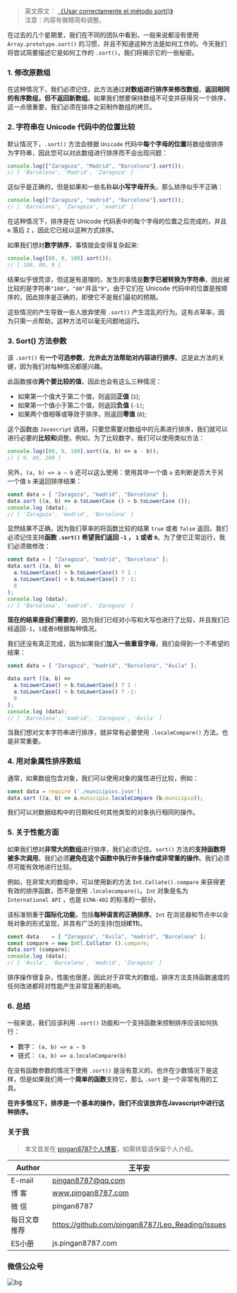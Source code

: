 > 英文原文： [《Usar correctamente el método sort()》](https://www.todojs.com/usar-correctamente-el-metodo-sort/)   
> 注意：内容有做精简和调整。

在过去的几个星期里，我们在不同的团队中看到，一般来说都没有使用 `Array.prototype.sort()` 的习惯，并且不知道这种方法是如何工作的。今天我们将尝试简要描述它是如何工作的 `.sort()`，我们将揭示它的一些秘密。


### 1. 修改原数组

在这种情况下，我们必须记住，此方法通过**对数组进行排序来修改数组**，**返回相同的有序数组，但不返回新数组**。如果我们想要保持数组不可变并获得另一个排序，这一点很重要，我们必须在排序之前制作数组的拷贝。

### 2. 字符串在 Unicode 代码中的位置比较

默认情况下，`.sort()` 方法会根据 `Unicode` 代码中**每个字母的位置**将数组值排序为字符串，因此您可以对此数组进行排序而不会出现问题：

```js
console.log(["Zaragoza", "Madrid", "Barcelona"].sort());
// [ 'Barcelona', 'Madrid', 'Zaragoza' ]
```

这似乎是正确的，但是如果和一些名称**以小写字母开头**，那么排序似乎不正确：

```js
console.log(["Zaragoza", "madrid", "Barcelona"].sort());
// [ 'Barcelona', 'Zaragoza', 'madrid' ]
```

在这种情况下，排序是在 Unicode 代码表中的每个字母的位置之后完成的，并且 `m` 落后 `Z` ，因此它已经以这种方式排序。

如果我们想对**数字排序**，事情就会变得复杂起来:

```js
console.log([80, 9, 100].sort());
// [ 100, 80, 9 ]
```

结果似乎很荒谬，但这是有道理的，发生的事情是**数字已被转换为字符串**，因此被比较的是字符串`"100"`，`"80"`并且`"9"`。由于它们在 Unicode 代码中的位置是按顺序的，因此排序是正确的，即使它不是我们最初的预期。

这些情况的产生导致一些人放弃使用 `.sort()` 产生混乱的行为。这有点草率，因为只需一点帮助，这种方法可以毫无问题地运行。

### 3. Sort() 方法参数

该 `.sort()` 有**一个可选参数**，**允许此方法帮助对内容进行排序**。这是此方法的关键，因为我们对每种情况都感兴趣。

此函数接收**两个要比较的值**，因此也会有这么三种情况：

* 如果第一个值大于第二个值，则返回**正值** (`1`);
* 如果第一个值小于第二个值，则返回**负值** (`-1)`;
* 如果两个值相等或等效于排序，则返回**零值** (`0`);

这个函数由 `Javascript` 调用，只要您需要对数组中的元素进行排序，我们就可以进行必要的**比较和**调整。例如，为了比较数字，我们可以使用类似方法：

```js
console.log([80, 9, 100].sort((a, b) => a - b));
// [ 9, 80, 100 ]
```

另外，`(a, b) => a – b` 还可以这么使用：使用其中一个值 `a` 去判断是否大于另一个值 `b` 来返回排序结果：

```js
const data = [ "Zaragoza", "madrid", "Barcelona" ];
data.sort ((a, b) => a.toLowerCase () > b.toLowerCase ());
console.log (data);
// [ 'Zaragoza', 'madrid', 'Barcelona' ]
```

显然结果不正确，因为我们草率的将函数比较的结果 `true` 或者 `false` 返回，我们必须记住支持**函数 `.sort()` 希望我们返回 `-1` ， `1` 或者 `0`**。为了使它正常运行，我们必须做修改：

```js
const data = [ "Zaragoza", "madrid", "Barcelona" ];
data.sort ((a, b) =>
  a.toLowerCase() > b.toLowerCase() ? 1 :
  a.toLowerCase() < b.toLowerCase() ? -1:
  0
);
console.log (data);
// [ 'Barcelona', 'madrid', 'Zaragoza' ]
```

**现在的结果是我们需要的**，因为我们已经对小写和大写也进行了比较，并且我们已经返回`-1`，`1`或者`0`根据每种情况。   

我们还没有真正完成，因为如果我们**加入一些重音字母**，我们会得到一个不希望的结果：
```js
const data = [ "Zaragoza", "madrid", "Barcelona", "Ávila" ];

data.sort ((a, b) =>
  a.toLowerCase() > b.toLowerCase() ? 1 :
  a.toLowerCase() < b.toLowerCase() ? -1:
  0
);
console.log (data);
// [ 'Barcelona', 'madrid', 'Zaragoza', 'Ávila' ]
```

当我们想对文本字符串进行排序，就非常有必要使用 `.localeCompare()` 方法，也是非常重要。   


### 4. 用对象属性排序数组

通常，如果数组包含对象，我们可以使用对象的属性进行比较，例如：

```js
const data = require ('./municipios.json');
data.sort ((a, b) => a.municipio.localeCompare (b.municipio));
```

我们可以对数据结构中的日期和任何其他类型的对象执行相同的操作。

### 5. 关于性能方面

如果我们想对**非常大的数组**进行排序，我们必须记住。`sort()` 方法的**支持函数将被多次调用**，我们必须**避免在这个函数中执行许多操作或非常重的操作**。我们必须尽可能有效地进行比较。

例如，在非常大的数组中，可以使用新的方法 `Int.Collate().compare` 来获得更有效的排序函数，而不是使用 `.localecompare()`。`Int` 对象是名为 `International API` ，也是 `ECMA-402` 的标准的一部分，

该标准侧重于**国际化功能**，包括**每种语言的正确排序**。`Int` 在浏览器和节点中以全局对象的形式呈现，并具有广泛的支持(包括**IE11**)。

```js
const data    = [ "Zaragoza", "Ávila", "madrid", "Barcelona" ];
const compare = new Intl.Collator ().compare;
data.sort (compare);
console.log (data);
// [ 'Ávila', 'Barcelona', 'madrid', 'Zaragoza' ]
```

排序操作很复杂，性能也很差，因此对于非常大的数组，排序方法支持函数速度的任何改进都将对性能产生非常显著的影响。

### 6. 总结
一般来说，我们应该利用 `.sort()` 功能和一个支持函数来控制排序应该如何执行：

* 数字： `(a, b) => a – b`
* 链式： `(a, b) => a.localeCompare(b)`

在没有函数参数的情况下使用 `.sort()` 是没有意义的，也许在少数情况下是这样，但是如果我们用一个**简单的函数**支持它，那么 `.sort` 是一个非常有用的工具。

**在许多情况下，排序是一个基本的操作，我们不应该放弃在Javascript中进行这种排序。**


### 关于我

> 本文首发在 [pingan8787个人博客](http://www.pingan8787.com)，如需转载请保留个人介绍。

|Author|王平安|
|---|---|
|E-mail|pingan8787@qq.com|
|博  客|www.pingan8787.com|
|微  信|pingan8787|
|每日文章推荐|https://github.com/pingan8787/Leo_Reading/issues|
|ES小册|js.pingan8787.com|

###  微信公众号
![bg](http://images.pingan8787.com/2019_07_12guild_page.png)  